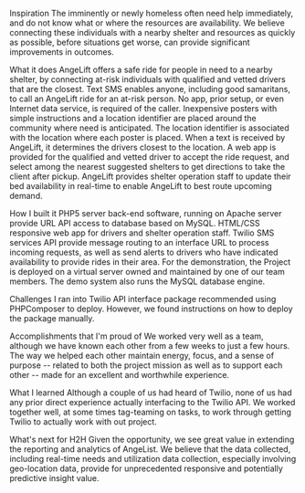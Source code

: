 Inspiration
The imminently or newly homeless often need help immediately, and do not know what or where the resources are availability. We believe connecting these individuals with a nearby shelter and resources as quickly as possible, before situations get worse, can provide significant improvements in outcomes.

What it does
AngeLift offers a safe ride for people in need to a nearby shelter, by connecting at-risk individuals with qualified and vetted drivers that are the closest. Text SMS enables anyone, including good samaritans, to call an AngeLift ride for an at-risk person. No app, prior setup, or even Internet data service, is required of the caller. Inexpensive posters with simple instructions and a location identifier are placed around the community where need is anticipated. The location identifier is associated with the location where each poster is placed. When a text is received by AngeLift, it determines the drivers closest to the location. A web app is provided for the qualified and vetted driver to accept the ride request, and select among the nearest suggested shelters to get directions to take the client after pickup. AngeLift provides shelter operation staff to update their bed availability in real-time to enable AngeLift to best route upcoming demand.

How I built it
PHP5 server back-end software, running on Apache server provide URL API access to database based on MySQL. HTML/CSS responsive web app for drivers and shelter operation staff. Twilio SMS services API provide message routing to an interface URL to process incoming requests, as well as send alerts to drivers who have indicated availability to provide rides in their area. For the demonstration, the Project is deployed on a virtual server owned and maintained by one of our team members. The demo system also runs the MySQL database engine.

Challenges I ran into
Twilio API interface package recommended using PHPComposer to deploy. However, we found instructions on how to deploy the package manually.

Accomplishments that I'm proud of
We worked very well as a team, although we have known each other from a few weeks to just a few hours. The way we helped each other maintain energy, focus, and a sense of purpose -- related to both the project mission as well as to support each other -- made for an excellent and worthwhile experience.

What I learned
Although a couple of us had heard of Twilio, none of us had any prior direct experience actually interfacing to the Twilio API. We worked together well, at some times tag-teaming on tasks, to work through getting Twilio to actually work with out project.

What's next for H2H
Given the opportunity, we see great value in extending the reporting and analytics of AngeList. We believe that the data collected, including real-time needs and utilization data collection, especially involving geo-location data, provide for unprecedented responsive and potentially predictive insight value.
